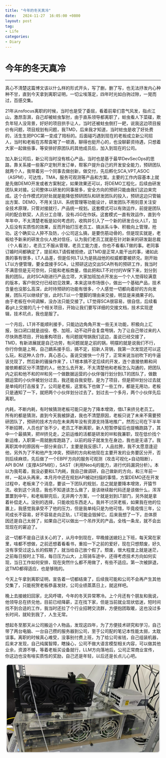 ```yaml
---
title: "今年的冬天真冷"
date:   2024-11-27  16:05:00 +0800
layout: post
tag:
- Life
categories:
- Diary
---
```


# 今年的冬天真冷

------

真心不清楚这篇博文该以什么样的形式开头，写了删，删了写，也无法抒发内心种种不甘，直到今天拿到离职证明，一切尘埃落定，四年时光如白驹过隙，一晃而过，百感交集。

21年从nsfocus离职的时候，当时也是受了委屈，看着前辈们意气风发，指点江山，激昂澎湃，自己却被蛀虫掣肘，由于直系领导都离职了，蛀虫看人下菜碟，欺负年轻人没背景，好好的项目拱手让人，当时还被蛀虫倒打一耙，说我这边项目报价有问题，项目规划有问题，我TMD，后来我才知道，当时蛀虫是收了好处费的，活生生把POC第一变成了陪标的。后面碰巧遇到现在的老板成立新公司招人，当时和老板在苏帮袁喝了一顿酒，聊得也挺开心的，也没聊薪资待遇，只想着大家一起做些事，等安排好原团队的其他成员后，加入到现在的公司。

加入新公司后，新公司当时没有核心产品，当时也是基于最早DevSecOps的思路，靠关系接一些客户定制开发订单，帮客户提升自己的开发安全能力，预研团队就两个人，我带着另一个同事去做创新，做交付，先后孵化SCA,VPT,ASOC（ASPM），可达性，TMA，服务可观测等产品和方案。主要的工作内容基本上就是先做DEMO开发或者方案制定，如果效果还可以，将DEMO工程化，后续由研发团队来对接。公司整体以研发的同事居多，安全方向的预研只能由我们这边来完成。这个合作模式的好处就是能降低预研团队和研发团队的投入，预研这边只管输出方案、DEMO，不用关注UI、系统管理等功能设计，研发团队不用刻意关注安全技术原理，只管对接就行，产品统一规划。这套模式可以有效运作，前提是团队间的配合默契，人员分工合理，没有JSG在作妖。这套模式一直有效运作，直到今年年中，不太清楚老板是如何考虑的，收购并引入了一个新的研发合伙人LT，加入后没有实质性的效果，反而开始打压老员工、搞派系斗争、积极向上管理，抢功。这个确实让人猝不及防，小公司这么搞，是要伤筋动骨的，但是现实就是，老板给予新来的研发合伙人绝对信任，认为我们老员工就是在针对新来的研发副总裁（个人看法），老员工不服从管理，老员工能力差，你也不看看LT做的事。老同事订婚时间都确定了，提前和LT请假被拒绝，这TMD是正常人能干出的事，诸如此类的事有很多，LT人品差，但是任何LT认为是挑战他的权威都要被挤兑。刚开始LT以方便管理，要全盘接手SCA，让预研这边交出SCA所有的预研工作，我当时不满意但是无可奈何，只能和老板商量，借此把和LT不对付的W保下来，划分到我的团队。此时SCA刚进行产品立项，大家加班加点开发出一个个人觉得较满意的版本，客户侧交付已经初见效果，本来这块市场很小，做出一个基础产品，技术含量也没那么高深，此时待预研的功能有很多，个人感觉一切都向着好的方向发展，团队可以继续扩张，此时LT以一个蹩脚的理由来交接，明显是来摘果子的。由于老板在中间调解，没办法只能交接了。LT觉得SCA很容易，很自信，后续看着git上交接的几十个相关项目，开始让我们要写详细的交接文档，技术实现逻辑，技术坑点，我也是服了。

一个月后，LT并不能顺利接手，只能边边角角开发一些无关功能，积极向上汇报，张口闭口就是战役、卷、加班，动不动开会复盘甩锅，为了让自己带过来的人尽快熟悉项目，开始重构项目，有问题就甩锅我们这边，虽说已经交接了，TMD，有新进展就是自己功劳，有问题就是之前的锅，明摆的就是说我们不行，你行你倒是上啊，自己嫡系接手后，搞不定，招新人背锅，我第一次发现还可以这么玩，和这种人合作，真心恶心。虽说交接快一个月了，正常来说当初吹下的牛逼该兑现了，然后新的骚操作来了，LT根本搞不定后续的开发，连个直接依赖和间接依赖都区分不清楚的人，他怎么去开发，不太清楚他和老板怎么沟通的，把团队内之前和他不和的W和另一个做数据运营的小伙伴强行划分到LT的团队了，做数据运营的小伙伴被划分过去，我还能自我安慰，是为了项目，但是把W划分过去就是单纯的打击报复了。公司是老板，这里私下也做了一些工作，都是无用功，老板只是通知了一下，就把两个小伙伴划分过去了。划过去一个多月，两个小伙伴先后离职。

内耗，不断内耗，有时候猜测老板可能只是为了降本增效，借LT来挤兑老员工。所有的都是猜测，直到今天我被辞退，我也不清楚原因，老板只说了未来不需要预研团队了，预研的技术方向在未来两年没有资源支持落地推广。然而公司在下半年不断招聘，人员也扩张不少，老员工不断离职，新人短暂停留后也提桶跑路了，其中一个最搞笑，把W挤兑走，之前运维的活都是研发的W和我兼职，现在低价找个新运维，入职第一周就删库跑路了，以前的段子就发生在身边，我也是无语了。我离职其中的原因有一部分来自LT，主要是我反感LT，人品拉胯，我不太愿意逢迎他，另外为了不和他产生冲突，预研的方向和他现在主要开发的业务要区分开，否则后续麻烦，先后做了一个EBPF方向的服务可观测（攻击可视化+自动阻断），API BOM（支撑ASPM的），SAST（利用Neo4j的能力，进行代码漏洞分析）。本以为我苟着，我没必要和LT内耗，我自己做调研，自己做新的方向，和三年前一样，一起从头再来，本月月中还在规划API被动扫描的事情，方案DEMO还在开发过程中，老板来了个消息，要谈一下团队的规划，总之就是要降本增效，开猿节流。收到这个消息，我也不知道该怎么做了，是该继续敲代码还是该做什么，浑浑噩噩到中午，和老板聊完后，无非两个方案，一个就是划到LT部门，另外就是拿着补偿走人。没别的选择，只能收拾东西走人。我并不讨厌老板，如果我在他的位置上，我感觉我承受不了他的压力，但是我单纯只是为他可惜，毕竟疫情三年，公司成长不容易，好不容易走向正轨，LT可能会毁掉它。后来我想了一下，总体原因还是自己太弱了，如果自己可以做出一个吊炸天的产品，全栈一条龙，就不会出现现在的窘迫了。

这一切都不是自己该关心的了，从月中到现在，早晚接送媳妇上下班，每天窝在家里，啥都不想做，之前还想着看看书，重拾一下之前的爱好，现在只想颓废，好久没有享受过这么长的假期了，就当给自己放个假了。颓废，很大程度上就是迷茫，之前每日按时上下班，每日压力山大，上班骑车途中，还得考虑技术方向如何实现，当日工作如何安排，现在突然什么都不用做了，有些不适应。第一次被辞退，这TMD都得适应，也是够贱的。

今天上午拿到离职证明，宣告着一切都结束了，后续我可能和公司不会再产生其他交集了，只能祝贺老板恭喜发财，公司业绩蒸蒸日上，就这样吧。

晚上去接媳妇回家，北风呼啸，今年的冬天异常寒冷。上个月还有个朋友和我说，他领导总在挤兑他，目前已经降薪，正在找下家，但是当前就业现状低迷，短时间找不到合适的工作，我当时还拉了个行业招聘交流群，方便抱团取暖，这也没过多长时间，就轮到我了，人生无常。

想起冬至那天从公司搬运个人物品，发现这四年，为了方便技术研究和学习，自己带了两台电脑、一台自己攒的服务器到公司，至于公司配的笔记本性能太弱，太耽误事。离职的时候真心难受，没事别付费上班，为了给公司省钱，自己组装机器，后来才发现，自己纯属智障，瞎操心，公司不做大语言模型相关内容，可以做其他业余，资源不够，等着老板买设备就行，LLM方向落地后，公司正常商业宣传，你这边也没有啥实质性的奖励，自己还是年轻，以后还是长点儿心吧。

![自己攒的机器](/img/20241227-01.png)